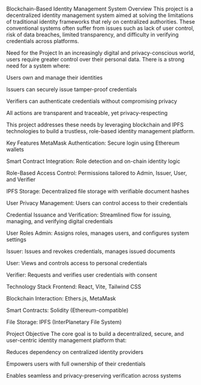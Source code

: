 Blockchain-Based Identity Management System
Overview
This project is a decentralized identity management system aimed at solving the limitations of traditional identity frameworks that rely on centralized authorities. These conventional systems often suffer from issues such as lack of user control, risk of data breaches, limited transparency, and difficulty in verifying credentials across platforms.

Need for the Project
In an increasingly digital and privacy-conscious world, users require greater control over their personal data. There is a strong need for a system where:

Users own and manage their identities

Issuers can securely issue tamper-proof credentials

Verifiers can authenticate credentials without compromising privacy

All actions are transparent and traceable, yet privacy-respecting

This project addresses these needs by leveraging blockchain and IPFS technologies to build a trustless, role-based identity management platform.

Key Features
MetaMask Authentication: Secure login using Ethereum wallets

Smart Contract Integration: Role detection and on-chain identity logic

Role-Based Access Control: Permissions tailored to Admin, Issuer, User, and Verifier

IPFS Storage: Decentralized file storage with verifiable document hashes

User Privacy Management: Users can control access to their credentials

Credential Issuance and Verification: Streamlined flow for issuing, managing, and verifying digital credentials

User Roles
Admin: Assigns roles, manages users, and configures system settings

Issuer: Issues and revokes credentials, manages issued documents

User: Views and controls access to personal credentials

Verifier: Requests and verifies user credentials with consent

Technology Stack
Frontend: React, Vite, Tailwind CSS

Blockchain Interaction: Ethers.js, MetaMask

Smart Contracts: Solidity (Ethereum-compatible)

File Storage: IPFS (InterPlanetary File System)

Project Objective
The core goal is to build a decentralized, secure, and user-centric identity management platform that:

Reduces dependency on centralized identity providers

Empowers users with full ownership of their credentials

Enables seamless and privacy-preserving verification across systems

